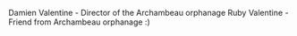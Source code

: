 Damien Valentine - Director of the Archambeau orphanage
Ruby Valentine - Friend from Archambeau orphanage :)
